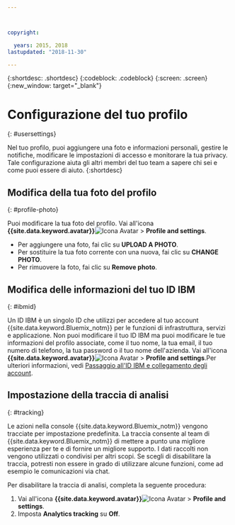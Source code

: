 ```yaml
---



copyright:

  years: 2015, 2018
lastupdated: "2018-11-30"

---
```


{:shortdesc: .shortdesc}
{:codeblock: .codeblock}
{:screen: .screen}
{:new_window: target="_blank"}

# Configurazione del tuo profilo
{: #usersettings}

Nel tuo profilo, puoi aggiungere una foto e informazioni personali, gestire le notifiche, modificare le impostazioni di accesso e monitorare la tua privacy. Tale configurazione aiuta gli altri membri del tuo team a sapere chi sei e come puoi essere di aiuto.
{:shortdesc}


## Modifica della tua foto del profilo
{: #profile-photo}

Puoi modificare la tua foto del profilo. Vai all'icona **{{site.data.keyword.avatar}}**![Icona Avatar](../icons/i-avatar-icon.svg) &gt; **Profile and settings**.

  * Per aggiungere una foto, fai clic su **UPLOAD A PHOTO**.
  * Per sostituire la tua foto corrente con una nuova, fai clic su **CHANGE PHOTO**.
  * Per rimuovere la foto, fai clic su **Remove photo**.


## Modifica delle informazioni del tuo ID IBM
{: #ibmid}

Un ID IBM è un singolo ID che utilizzi per accedere al tuo account {{site.data.keyword.Bluemix_notm}} per le funzioni di infrastruttura, servizi e applicazione. Non puoi modificare il tuo ID IBM ma puoi modificare le tue informazioni del profilo associate, come il tuo nome, la tua email, il tuo numero di telefono, la tua password o il tuo nome dell'azienda. Vai all'icona **{{site.data.keyword.avatar}}**![Icona Avatar](../icons/i-avatar-icon.svg) &gt; **Profile and settings**.Per ulteriori informazioni, vedi [Passaggio all'ID IBM e collegamento degli account](softlayerlink.html).


## Impostazione della traccia di analisi
{: #tracking}

Le azioni nella console {{site.data.keyword.Bluemix_notm}} vengono tracciate per impostazione predefinita. La traccia consente al team di {{site.data.keyword.Bluemix_notm}} di mettere a punto una migliore esperienza per te e di fornire un migliore supporto. I dati raccolti non vengono utilizzati o condivisi per altri scopi. Se scegli di disabilitare la traccia, potresti non essere in grado di utilizzare alcune funzioni, come ad esempio le comunicazioni via chat.

Per disabilitare la traccia di analisi, completa la seguente procedura:
1. Vai all'icona **{{site.data.keyword.avatar}}**![Icona Avatar](../icons/i-avatar-icon.svg) &gt; **Profile and settings**.
2. Imposta **Analytics tracking** su **Off**.

